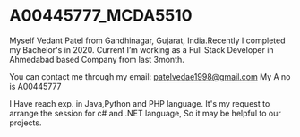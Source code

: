 # A00445777_MCDA5510

Myself Vedant Patel from Gandhinagar, Gujarat, India.Recently I completed my Bachelor's in 2020. Current I’m working as a Full Stack Developer in Ahmedabad based Company from last 3month.


You can contact me through my email: patelvedae1998@gmail.com 
My A no is A00445777

I Have reach exp. in Java,Python and PHP language.
It's my request to arrange the session for c# and .NET language, So it may be helpful to our projects.
